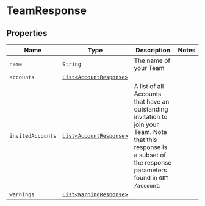 

# TeamResponse



## Properties

Name | Type | Description | Notes
------------ | ------------- | ------------- | -------------
| `name` | ```String``` |  The name of your Team  |  |
| `accounts` | [```List<AccountResponse>```](AccountResponse.md) |    |  |
| `invitedAccounts` | [```List<AccountResponse>```](AccountResponse.md) |  A list of all Accounts that have an outstanding invitation to join your Team. Note that this response is a subset of the response parameters found in `GET /account`.  |  |
| `warnings` | [```List<WarningResponse>```](WarningResponse.md) |    |  |



